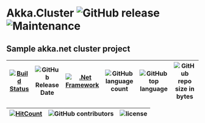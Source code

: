 # Akka.Cluster ![GitHub release](https://img.shields.io/github/release/ajeetx/akka.cluster.svg?style=for-the-badge) ![Maintenance](https://img.shields.io/maintenance/yes/2018.svg?style=for-the-badge)

## Sample akka.net cluster project

[![Build Status](https://travis-ci.org/AJEETX/Akka.Cluster.svg?branch=master)](https://travis-ci.org/AJEETX/Akka.Cluster) |![GitHub Release Date](https://img.shields.io/github/release-date/ajeetx/akka.cluster.svg)|[![.Net Framework](https://img.shields.io/badge/DotNet-2.0-blue.svg?style=plastic)](https://www.microsoft.com/en-au/download/details.aspx?id=1639) | ![GitHub language count](https://img.shields.io/github/languages/count/ajeetx/akka.cluster.svg) | ![GitHub top language](https://img.shields.io/github/languages/top/ajeetx/akka.cluster.svg) |![GitHub repo size in bytes](https://img.shields.io/github/repo-size/ajeetx/akka.cluster.svg)
| ---          | ---        | ---      | ---        |  --- | --- |


[![HitCount](http://hits.dwyl.io/ajeetx/akka.cluster/projects/1.svg)](http://hits.dwyl.io/ajeetx/akka.cluster/projects/1) | ![GitHub contributors](https://img.shields.io/github/contributors/ajeetx/akka.cluster.svg?style=plastic)|![license](https://img.shields.io/github/license/ajeetx/akka.cluster.svg?style=plastic)|
 | --- | --- | ---|
